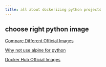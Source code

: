 ```yaml
---
title: all about dockerizing python projects
---
```


## choose right python image

[Compare Different Official Images](https://pythonspeed.com/articles/base-image-python-docker-images/)

[Why not use alpine for python](https://pythonspeed.com/articles/alpine-docker-python/)

[Docker Hub Official Images](https://hub.docker.com/_/python)
